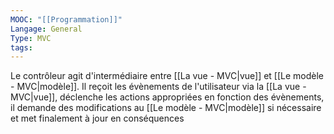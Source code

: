 ```yaml
---
MOOC: "[[Programmation]]"
Langage: General
Type: MVC
tags:
---
```

Le contrôleur agit d'intermédiaire entre [[La vue - MVC|vue]] et [[Le modèle - MVC|modèle]]. Il reçoit les évènements de l'utilisateur via la [[La vue - MVC|vue]], déclenche les actions appropriées en fonction des évènements, il demande des modifications au [[Le modèle - MVC|modèle]] si nécessaire et met finalement à jour en conséquences